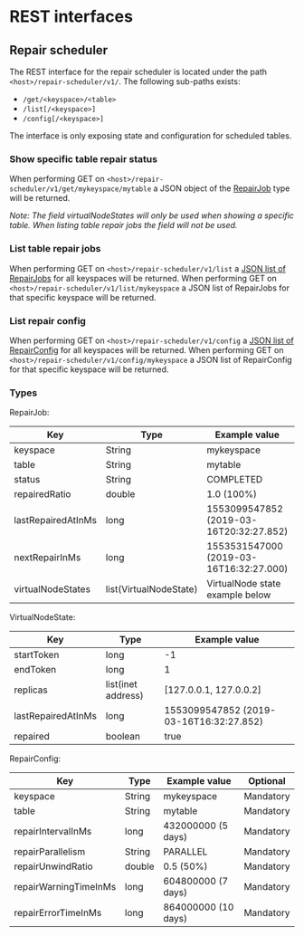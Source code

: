 # REST interfaces

## Repair scheduler

The REST interface for the repair scheduler is located under the path `<host>/repair-scheduler/v1/`.
The following sub-paths exists:
* `/get/<keyspace>/<table>`
* `/list[/<keyspace>]`
* `/config[/<keyspace>]`

The interface is only exposing state and configuration for scheduled tables.


### Show specific table repair status

When performing GET on `<host>/repair-scheduler/v1/get/mykeyspace/mytable` a JSON object of the [RepairJob](../ecchronos-binary/src/test/features/repair_job.json) type will be returned.

*Note: The field virtualNodeStates will only be used when showing a specific table.
When listing table repair jobs the field will not be used.*


### List table repair jobs

When performing GET on `<host>/repair-scheduler/v1/list` a [JSON list of RepairJobs](../ecchronos-binary/src/test/features/repair_job_list.json) for all keyspaces will be returned.
When performing GET on `<host>/repair-scheduler/v1/list/mykeyspace` a JSON list of RepairJobs for that specific keyspace will be returned.


### List repair config

When performing GET on `<host>/repair-scheduler/v1/config` a [JSON list of RepairConfig](../ecchronos-binary/src/test/features/repair_config.json) for all keyspaces will be returned.
When performing GET on `<host>/repair-scheduler/v1/config/mykeyspace` a JSON list of RepairConfig for that specific keyspace will be returned.


### Types

RepairJob:

| Key                    | Type                   | Example value                           | Optional  |
|------------------------|------------------------|-----------------------------------------|-----------|
| keyspace               | String                 | mykeyspace                              | Mandatory |
| table                  | String                 | mytable                                 | Mandatory |
| status                 | String                 | COMPLETED                               | Mandatory |
| repairedRatio          | double                 | 1.0 (100%)                              | Mandatory |
| lastRepairedAtInMs     | long                   | 1553099547852 (2019-03-16T20:32:27.852) | Mandatory |
| nextRepairInMs         | long                   | 1553531547000 (2019-03-16T16:32:27.000) | Mandatory |
| virtualNodeStates      | list(VirtualNodeState) | VirtualNode state example below         | Optional  |

VirtualNodeState:

| Key                | Type               | Example value                           |
|--------------------|--------------------|-----------------------------------------|
| startToken         | long               | -1                                      |
| endToken           | long               | 1                                       |
| replicas           | list(inet address) | [127.0.0.1, 127.0.0.2]                  |
| lastRepairedAtInMs | long               | 1553099547852 (2019-03-16T16:32:27.852) |
| repaired           | boolean            | true                                    |

RepairConfig:

| Key                    | Type       | Example value       | Optional  |
|------------------------|------------|---------------------|-----------|
| keyspace               | String     | mykeyspace          | Mandatory |
| table                  | String     | mytable             | Mandatory |
| repairIntervalInMs     | long       | 432000000 (5 days)  | Mandatory |
| repairParallelism      | String     | PARALLEL            | Mandatory |
| repairUnwindRatio      | double     | 0.5 (50%)           | Mandatory |
| repairWarningTimeInMs  | long       | 604800000 (7 days)  | Mandatory |
| repairErrorTimeInMs    | long       | 864000000 (10 days) | Mandatory |
